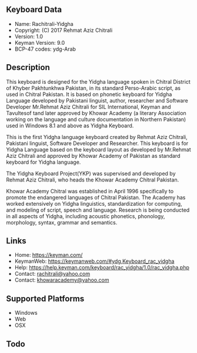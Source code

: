 Keyboard Data
-------------

* Name:           Rachitrali-Yidgha
* Copyright:      (C) 2017 Rehmat Aziz Chitrali
* Version:        1.0
* Keyman Version: 9.0
* BCP-47 codes:   ydg-Arab

Description
-----------

This keyboard is designed for the Yidgha language spoken in Chitral District of Khyber Pakhtunkhwa Pakistan, in its standard Perso-Arabic script, 
as used in Chitral Pakistan. It is based on phonetic keyboard for Yidgha Language 
developed by Pakistani linguist, author, researcher and Software Developer Mr.Rehmat Aziz Chitrali for 
SIL International, Keyman and Tavultesof tand later approved by Khowar Academy (a literary Association working on the 
language and culture documentation in Northern Pakistan) used in Windows 8.1 and above as Yidgha Keyboard.

This is the first Yidgha language keyboard created by Rehmat Aziz Chitrali, Pakistani linguist, 
Software Developer and Researcher. This keyboard is for Yidgha Language based on the keyboard layout 
as developed by Mr.Rehmat Aziz Chitrali and approved by Khowar Academy of Pakistan as standard keyboard 
for Yidgha language.

The Yidgha Keyboard Project(YKP) was supervised and developed by Rehmat Aziz Chitrali, who heads the 
Khowar Academy Chitral Pakistan. 

Khowar Academy Chitral was established in April 1996 specifically to promote the endangered languages 
of Chitral Pakistan. The Academy has worked extensively on Yidgha linguistics, standardization for 
computing, and modeling of script, speech and language. Research is being conducted in all aspects of 
Yidgha, including acoustic phonetics, phonology, morphology, syntax, grammar and semantics.

Links
-----

 * Home:    https://keyman.com/
 * KeymanWeb: https://keymanweb.com/#ydg,Keyboard_rac_yidgha
 * Help:    https://help.keyman.com/keyboard/rac_yidgha/1.0/rac_yidgha.php
 * Contact: <rachitrali@yahoo.com>
 * Contact: <khowaracademy@yahoo.com>

Supported Platforms
-------------------
 * Windows
 * Web
 * OSX
 
Todo
----

